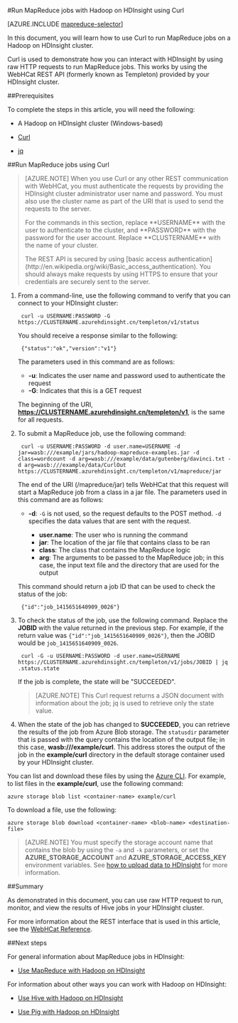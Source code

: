 <properties
   pageTitle="Use MapReduce and Curl with Hadoop in HDInsight | Azure"
   description="Learn how to remotely run MapReduce jobs with Hadoop on HDInsight using Curl."
   services="hdinsight"
   documentationCenter=""
   authors="Blackmist"
   manager="paulettm"
   editor="cgronlun"
	tags="azure-portal"/>

<tags
	ms.service="hdinsight"
	ms.date="07/12/2016"
	wacn.date=""/>

#Run MapReduce jobs with Hadoop on HDInsight using Curl

[AZURE.INCLUDE [mapreduce-selector](../includes/hdinsight-selector-use-mapreduce.md)]

In this document, you will learn how to use Curl to run MapReduce jobs on a Hadoop on HDInsight cluster.

Curl is used to demonstrate how you can interact with HDInsight by using raw HTTP requests to run MapReduce jobs. This works by using the WebHCat REST API (formerly known as Templeton) provided by your HDInsight cluster.

##<a id="prereq"></a>Prerequisites

To complete the steps in this article, you will need the following:

* A Hadoop on HDInsight cluster (Windows-based)

* [Curl](http://curl.haxx.se/)

* [jq](http://stedolan.github.io/jq/)

##<a id="curl"></a>Run MapReduce jobs using Curl

> [AZURE.NOTE] When you use Curl or any other REST communication with WebHCat, you must authenticate the requests by providing the HDInsight cluster administrator user name and password. You must also use the cluster name as part of the URI that is used to send the requests to the server.
> <p>For the commands in this section, replace **USERNAME** with the user to authenticate to the cluster, and **PASSWORD** with the password for the user account. Replace **CLUSTERNAME** with the name of your cluster.
> <p>The REST API is secured by using [basic access authentication](http://en.wikipedia.org/wiki/Basic_access_authentication). You should always make requests by using HTTPS to ensure that your credentials are securely sent to the server.

1. From a command-line, use the following command to verify that you can connect to your HDInsight cluster:

        curl -u USERNAME:PASSWORD -G https://CLUSTERNAME.azurehdinsight.cn/templeton/v1/status

    You should receive a response similar to the following:

        {"status":"ok","version":"v1"}

    The parameters used in this command are as follows:

    * **-u**: Indicates the user name and password used to authenticate the request
    * **-G**: Indicates that this is a GET request

    The beginning of the URI, **https://CLUSTERNAME.azurehdinsight.cn/templeton/v1**, is the same for all requests.

2. To submit a MapReduce job, use the following command:

		curl -u USERNAME:PASSWORD -d user.name=USERNAME -d jar=wasb:///example/jars/hadoop-mapreduce-examples.jar -d class=wordcount -d arg=wasb:///example/data/gutenberg/davinci.txt -d arg=wasb:///example/data/CurlOut https://CLUSTERNAME.azurehdinsight.cn/templeton/v1/mapreduce/jar

    The end of the URI (/mapreduce/jar) tells WebHCat that this request will start a MapReduce job from a class in a jar file. The parameters used in this command are as follows:

	* **-d**: `-G` is not used, so the request defaults to the POST method. `-d` specifies the data values that are sent with the request.

        * **user.name**: The user who is running the command
        * **jar**: The location of the jar file that contains class to be ran
        * **class**: The class that contains the MapReduce logic
        * **arg**: The arguments to be passed to the MapReduce job; in this case, the input text file and the directory that are used for the output

    This command should return a job ID that can be used to check the status of the job:

        {"id":"job_1415651640909_0026"}

3. To check the status of the job, use the following command. Replace the **JOBID** with the value returned in the previous step. For example, if the return value was `{"id":"job_1415651640909_0026"}`, then the JOBID would be `job_1415651640909_0026`.

        curl -G -u USERNAME:PASSWORD -d user.name=USERNAME https://CLUSTERNAME.azurehdinsight.cn/templeton/v1/jobs/JOBID | jq .status.state

	If the job is complete, the state will be "SUCCEEDED".

    > [AZURE.NOTE] This Curl request returns a JSON document with information about the job; jq is used to retrieve only the state value.

4. When the state of the job has changed to **SUCCEEDED**, you can retrieve the results of the job from Azure Blob storage. The `statusdir` parameter that is passed with the query contains the location of the output file; in this case, **wasb:///example/curl**. This address stores the output of the job in the **example/curl** directory in the default storage container used by your HDInsight cluster.

You can list and download these files by using the [Azure CLI](/documentation/articles/xplat-cli-install/). For example, to list files in the **example/curl**, use the following command:

	azure storage blob list <container-name> example/curl

To download a file, use the following:

	azure storage blob download <container-name> <blob-name> <destination-file>

> [AZURE.NOTE] You must specify the storage account name that contains the blob by using the `-a` and `-k` parameters, or set the **AZURE\_STORAGE\_ACCOUNT** and **AZURE\_STORAGE\_ACCESS\_KEY** environment variables. See [how to upload data to HDInsight](/documentation/articles/hdinsight-upload-data/) for more information.

##<a id="summary"></a>Summary

As demonstrated in this document, you can use raw HTTP request to run, monitor, and view the results of Hive jobs in your HDInsight cluster.

For more information about the REST interface that is used in this article, see the [WebHCat Reference](https://cwiki.apache.org/confluence/display/Hive/WebHCat+Reference).

##<a id="nextsteps"></a>Next steps

For general information about MapReduce jobs in HDInsight:

* [Use MapReduce with Hadoop on HDInsight](/documentation/articles/hdinsight-use-mapreduce/)

For information about other ways you can work with Hadoop on HDInsight:

* [Use Hive with Hadoop on HDInsight](/documentation/articles/hdinsight-use-hive/)

* [Use Pig with Hadoop on HDInsight](/documentation/articles/hdinsight-use-pig/)
